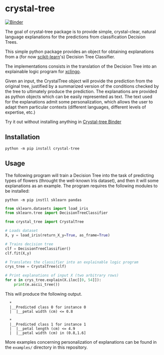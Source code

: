 # crystal-tree
[![Binder](https://mybinder.org/badge_logo.svg)](https://mybinder.org/v2/gh/bramucas/crystal-tree/binder?labpath=example%2Fexamples.ipynb)

The goal of crystal-tree package is to provide simple, crystal-clear, natural language explanations for the predictions from classification Decision Trees. 

This simple python package provides an object for obtaining explanations from a (for now [scikit-learn](https://scikit-learn.org/stable/)'s) Decision Tree Classifier.

The implementations consists in the translation of the Decision Tree into an explainable logic program for [xclingo](https://github.com/bramucas/xclingo).

Given an input, the CrystalTree object will provide the prediction from the original tree, justified by a summarized version of the conditions checked by the tree to ultimately produce the prediction. The explanations are provided as python objects which can be easily represented as text. The text used for the explanations admit some personalization, which allows the user to adapt them particular contexts (different languages, different levels of expertise, etc.)

Try it out without installing anything in [Crystal-tree Binder](https://mybinder.org/v2/gh/bramucas/crystal-tree/binder?labpath=example%2Fexamples.ipynb)

## Installation

```
python -m pip install crystal-tree
```

## Usage

The following program will train a Decision Tree into the task of predicting types of flowers (throught the well-known Iris dataset), and then it will some explanations as an example.
The program requires the following modules to be installed:
```
python -m pip instll sklearn pandas
```

```python
from sklearn.datasets import load_iris
from sklearn.tree import DecisionTreeClassifier

from crystal_tree import CrystalTree

# Loads dataset
X, y = load_iris(return_X_y=True, as_frame=True)

# Trains decision tree
clf = DecisionTreeClassifier()
clf.fit(X,y)

# Translates the classifier into an explainable logic program
crys_tree = CrystalTree(clf)

# Print explanations of input X (two arbitrary rows)
for e in crys_tree.explain(X.iloc[[0, 54]]):
    print(e.ascii_tree())
```

This will produce the following output.
```
  *
  |__Predicted class 0 for instance 0
  |  |__petal width (cm) <= 0.8

  *
  |__Predicted class 1 for instance 1
  |  |__petal length (cm) <= 4.9
  |  |__petal width (cm) in (0.8,1.6]
```

More examples concerning personalization of explanations can be found in the ```examples/``` directory in this repository. 